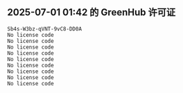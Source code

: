 ## 2025-07-01 01:42 的 GreenHub 许可证
```
Sb4s-W3bz-qVNT-9vC8-DD0A
No license code
No license code
No license code
No license code
No license code
No license code
No license code
No license code
No license code
```
